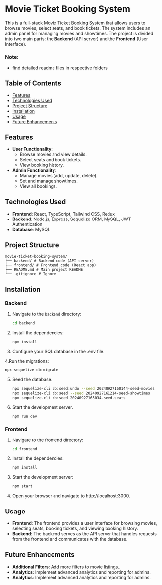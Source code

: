 # Movie Ticket Booking System

This is a full-stack Movie Ticket Booking System that allows users to browse movies, select seats, and book tickets. The system includes an admin panel for managing movies and showtimes. The project is divided into two main parts: the **Backend** (API server) and the **Frontend** (User Interface).
### Note:
- find detailed readme files in respective folders

## Table of Contents
- [Features](#features)
- [Technologies Used](#technologies-used)
- [Project Structure](#project-structure)
- [Installation](#installation)
- [Usage](#usage)
- [Future Enhancements](#future-enhancements)

## Features
- **User Functionality**:
  - Browse movies and view details.
  - Select seats and book tickets.
  - View booking history.
- **Admin Functionality**:
  - Manage movies (add, update, delete).
  - Set and manage showtimes.
  - View all bookings.

## Technologies Used
- **Frontend**: React, TypeScript, Tailwind CSS, Redux
- **Backend**: Node.js, Express, Sequelize ORM, MySQL, JWT Authentication
- **Database**: MySQL

## Project Structure
```
movie-ticket-booking-system/
├── backend/ # Backend code (API server)
├── frontend/ # Frontend code (React app)
├── README.md # Main project README
└── .gitignore # Ignore
```

## Installation

### Backend
1. Navigate to the `backend` directory:
   ```bash
   cd backend
   ```
2. Install the dependencies:
   ```bash
   npm install
   ```
3. Configure your SQL database in the .env file.
  
4.Run the migrations:
  ```bash
  npx sequelize db:migrate
  ```
5. Seed the database.
   ```bash
   npx sequelize-cli db:seed:undo --seed 20240927160144-seed-movies
   npx sequelize-cli db:seed --seed 20240927161214-seed-showtimes
   npx sequelize-cli db:seed 20240927165034-seed-seats
   ```
6. Start the development server.
   ```bash
   npm run dev
   ```

### Frontend
1. Navigate to the frontend directory:
   ```bash
   cd frontend
   ```
2. Install the dependencies:
   ```bash
   npm install
   ```
3. Start the development server:
   ```bash
   npm start
   ```
4. Open your browser and navigate to http://localhost:3000.

## Usage
- **Frontend**: The frontend provides a user interface for browsing movies, selecting seats, booking tickets, and viewing booking history.
- **Backend**: The backend serves as the API server that handles requests from the frontend and communicates with the database.

## Future Enhancements
- **Additional Filters**: Add more filters to movie listings..
- **Analytics**: Implement advanced analytics and reporting for admins.
- **Analytics**: Implement advanced analytics and reporting for admins.
